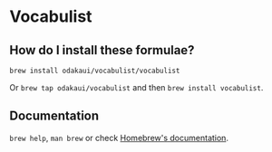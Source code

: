 # Vocabulist

## How do I install these formulae?
`brew install odakaui/vocabulist/vocabulist`

Or `brew tap odakaui/vocabulist` and then `brew install vocabulist`.

## Documentation
`brew help`, `man brew` or check [Homebrew's documentation](https://docs.brew.sh).
